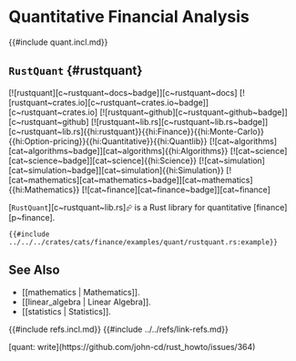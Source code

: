 # Quantitative Financial Analysis

{{#include quant.incl.md}}

## `RustQuant` {#rustquant}

[![rustquant][c~rustquant~docs~badge]][c~rustquant~docs] [![rustquant~crates.io][c~rustquant~crates.io~badge]][c~rustquant~crates.io] [![rustquant~github][c~rustquant~github~badge]][c~rustquant~github] [![rustquant~lib.rs][c~rustquant~lib.rs~badge]][c~rustquant~lib.rs]{{hi:rustquant}}{{hi:Finance}}{{hi:Monte-Carlo}}{{hi:Option-pricing}}{{hi:Quantitative}}{{hi:Quantlib}} [![cat~algorithms][cat~algorithms~badge]][cat~algorithms]{{hi:Algorithms}} [![cat~science][cat~science~badge]][cat~science]{{hi:Science}} [![cat~simulation][cat~simulation~badge]][cat~simulation]{{hi:Simulation}} [![cat~mathematics][cat~mathematics~badge]][cat~mathematics]{{hi:Mathematics}} [![cat~finance][cat~finance~badge]][cat~finance]

[`RustQuant`][c~rustquant~lib.rs]⮳ is a Rust library for quantitative [finance][p~finance].

```rust,editable
{{#include ../../../crates/cats/finance/examples/quant/rustquant.rs:example}}
```

## See Also

- [[mathematics | Mathematics]].
- [[linear_algebra | Linear Algebra]].
- [[statistics | Statistics]].

{{#include refs.incl.md}}
{{#include ../../refs/link-refs.md}}

<div class="hidden">
[quant: write](https://github.com/john-cd/rust_howto/issues/364)
</div>
